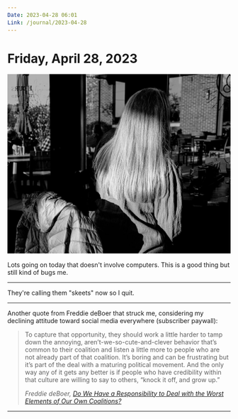 ```yaml
---
Date: 2023-04-28 06:01
Link: /journal/2023-04-28
---
```


# Friday, April 28, 2023

![Woman with sun shining on hair at brewery. (Leica SL2, Sigma 35mm)](_photo01.jpg)

Lots going on today that doesn't involve computers. This is a good thing but still kind of bugs me.

---

They're calling them "skeets" now so I quit.

---

Another quote from Freddie deBoer that struck me, considering my declining attitude toward social media everywhere (subscriber paywall):

>  To capture that opportunity, they should work a little harder to tamp down the annoying, aren’t-we-so-cute-and-clever behavior that’s common to their coalition and listen a little more to people who are not already part of that coalition. It’s boring and can be frustrating but it’s part of the deal with a maturing political movement. And the only way any of it gets any better is if people who have credibility within that culture are willing to say to others, “knock it off, and grow up.”
> 
> <cite>Freddie deBoer, [Do We Have a Responsibility to Deal with the Worst Elements of Our Own Coalitions?](https://freddiedeboer.substack.com/p/do-we-have-a-responsibility-to-deal?publication_id=295937&post_id=115409774&isFreemail=false)</cite>

---

